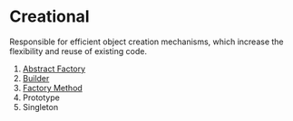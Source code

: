 # Creational

Responsible for efficient object creation mechanisms, which increase the flexibility and reuse of existing code.

1. [Abstract Factory](abstract%20factory)
1. [Builder](builder)
1. [Factory Method](factory%20method)
1. Prototype
1. Singleton
